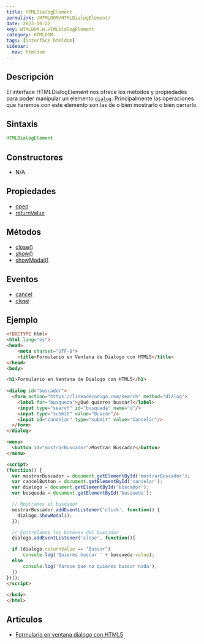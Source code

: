 ```yaml
---
title: HTMLDialogElement
permalink: /HTMLDOM/HTMLDialogElement/
date: 2023-10-22
key: HTMLDOM.H.HTMLDialogElement
category: HTMLDOM
tags: [interface htmldom]
sidebar:
  nav: htmldom
---
```


## Descripción


El interface HTMLDialogElement nos ofrece los métodos y propiedades para poder manipular un elemento [`dialog`](https://www.w3api.com/HTML/dialog/). Principalmente las operaciones que haremos con este elemento son las de o bien mostrarlo o bien cerrarlo.


## Sintaxis


```javascript
HTMLDialogElement
```


## Constructores

- N/A

## Propiedades

- [open](https://www.w3api.com/HTMLDOM/HTMLDialogElement/open/)
- [returnValue](https://www.w3api.com/HTMLDOM/HTMLDialogElement/returnValue/)

## Métodos

- [close()](https://www.w3api.com/HTMLDOM/HTMLDialogElement/close/)
- [show()](https://www.w3api.com/HTMLDOM/HTMLDialogElement/show/)
- [showModal()](https://www.w3api.com/HTMLDOM/HTMLDialogElement/showModal/)

## Eventos

- [cancel](https://www.w3api.com/HTMLDOM/HTMLDialogElement/cancel/)
- [close](https://www.w3api.com/HTMLDOM/HTMLDialogElement/close/)

## Ejemplo


```html
<!DOCTYPE html>
<html lang="es">
<head>
    <meta charset="UTF-8">
    <title>Formulario en Ventana de Dialogo con HTML5</title>
</head>
<body>

<h1>Formulario en Ventana de Dialogo con HTML5</h1>
 
<dialog id="buscador">
  <form action="https://lineadecodigo.com/search" method="dialog">
    <label for="busqueda">¿Qué quieres buscar?</label>
    <input type="search" id="busqueda" name="q"/>
    <input type="submit" value="Buscar"/>
    <input id="cancelar" type="submit" value="Cancelar"/>
  </form>
</dialog>

<menu>
  <button id="mostrarBuscador">Mostrar Buscador</button>
</menu>

<script>
(function() {
  var mostrarBuscador = document.getElementById('mostrarBuscador');
  var cancelButton = document.getElementById('cancelar');
  var dialogo = document.getElementById('buscador');
  var busqueda = document.getElementById('busqueda');

  // Mostramos el buscador
  mostrarBuscador.addEventListener('click', function() {
    dialogo.showModal();
  });

  // Controlamos los botones del buscador
  dialogo.addEventListener('close', function(){

  if (dialogo.returnValue == "Buscar")       
	  console.log('Quieres buscar ' + busqueda.value);
  else
	  console.log('Parece que no quieres buscar nada');
  })
})();
</script>
    
</body>
</html>
```


## Artículos

- [Formulario en ventana dialogo con HTML5](https://lineadecodigo.com/html5/formulario-en-ventana-dialogo-con-html5/)
